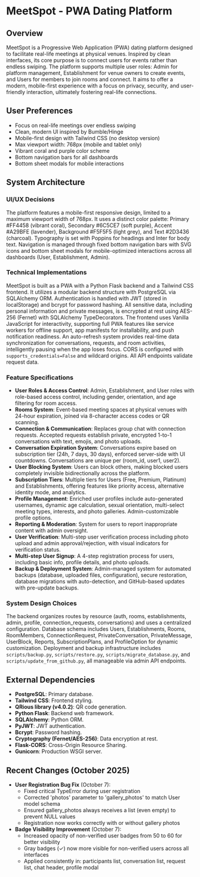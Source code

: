 # MeetSpot - PWA Dating Platform

## Overview
MeetSpot is a Progressive Web Application (PWA) dating platform designed to facilitate real-life meetings at physical venues. Inspired by clean interfaces, its core purpose is to connect users for events rather than endless swiping. The platform supports multiple user roles: Admin for platform management, Establishment for venue owners to create events, and Users for members to join rooms and connect. It aims to offer a modern, mobile-first experience with a focus on privacy, security, and user-friendly interaction, ultimately fostering real-life connections.

## User Preferences
- Focus on real-life meetings over endless swiping
- Clean, modern UI inspired by Bumble/Hinge
- Mobile-first design with Tailwind CSS (no desktop version)
- Max viewport width: 768px (mobile and tablet only)
- Vibrant coral and purple color scheme
- Bottom navigation bars for all dashboards
- Bottom sheet modals for mobile interactions

## System Architecture

### UI/UX Decisions
The platform features a mobile-first responsive design, limited to a maximum viewport width of 768px. It uses a distinct color palette: Primary #FF4458 (vibrant coral), Secondary #6C5CE7 (soft purple), Accent #A29BFE (lavender), Background #F5F5F5 (light grey), and Text #2D3436 (charcoal). Typography is set with Poppins for headings and Inter for body text. Navigation is managed through fixed bottom navigation bars with SVG icons and bottom sheet modals for mobile-optimized interactions across all dashboards (User, Establishment, Admin).

### Technical Implementations
MeetSpot is built as a PWA with a Python Flask backend and a Tailwind CSS frontend. It utilizes a modular backend structure with PostgreSQL via SQLAlchemy ORM. Authentication is handled with JWT (stored in localStorage) and bcrypt for password hashing. All sensitive data, including personal information and private messages, is encrypted at rest using AES-256 (Fernet) with SQLAlchemy TypeDecorators. The frontend uses Vanilla JavaScript for interactivity, supporting full PWA features like service workers for offline support, app manifests for installability, and push notification readiness. An auto-refresh system provides real-time data synchronization for conversations, requests, and room activities, intelligently pausing when the app loses focus. CORS is configured with `supports_credentials=False` and wildcard origins. All API endpoints validate request data.

### Feature Specifications
- **User Roles & Access Control**: Admin, Establishment, and User roles with role-based access control, including gender, orientation, and age filtering for room access.
- **Rooms System**: Event-based meeting spaces at physical venues with 24-hour expiration, joined via 8-character access codes or QR scanning.
- **Connection & Communication**: Replaces group chat with connection requests. Accepted requests establish private, encrypted 1-to-1 conversations with text, emojis, and photo uploads.
- **Conversation Expiration System**: Conversations expire based on subscription tier (24h, 7 days, 30 days), enforced server-side with UI countdowns. Conversations are unique per (room_id, user1, user2).
- **User Blocking System**: Users can block others, making blocked users completely invisible bidirectionally across the platform.
- **Subscription Tiers**: Multiple tiers for Users (Free, Premium, Platinum) and Establishments, offering features like priority access, alternative identity mode, and analytics.
- **Profile Management**: Enriched user profiles include auto-generated usernames, dynamic age calculation, sexual orientation, multi-select meeting types, interests, and photo galleries. Admin-customizable profile options.
- **Reporting & Moderation**: System for users to report inappropriate content with admin oversight.
- **User Verification**: Multi-step user verification process including photo upload and admin approval/rejection, with visual indicators for verification status.
- **Multi-step User Signup**: A 4-step registration process for users, including basic info, profile details, and photo uploads.
- **Backup & Deployment System**: Admin-managed system for automated backups (database, uploaded files, configuration), secure restoration, database migrations with auto-detection, and GitHub-based updates with pre-update backups.

### System Design Choices
The backend organizes routes by resource (auth, rooms, establishments, admin, profile, connection_requests, conversations) and uses a centralized configuration. Database schema includes Users, Establishments, Rooms, RoomMembers, ConnectionRequest, PrivateConversation, PrivateMessage, UserBlock, Reports, SubscriptionPlans, and ProfileOption for dynamic customization. Deployment and backup infrastructure includes `scripts/backup.py`, `scripts/restore.py`, `scripts/migrate_database.py`, and `scripts/update_from_github.py`, all manageable via admin API endpoints.

## External Dependencies
- **PostgreSQL**: Primary database.
- **Tailwind CSS**: Frontend styling.
- **QRious library (v4.0.2)**: QR code generation.
- **Python Flask**: Backend web framework.
- **SQLAlchemy**: Python ORM.
- **PyJWT**: JWT authentication.
- **Bcrypt**: Password hashing.
- **Cryptography (Fernet/AES-256)**: Data encryption at rest.
- **Flask-CORS**: Cross-Origin Resource Sharing.
- **Gunicorn**: Production WSGI server.

## Recent Changes (October 2025)
- **User Registration Bug Fix** (October 7):
  - Fixed critical TypeError during user registration
  - Corrected 'photos' parameter to 'gallery_photos' to match User model schema
  - Ensured gallery_photos always receives a list (even empty) to prevent NULL values
  - Registration now works correctly with or without gallery photos
- **Badge Visibility Improvement** (October 7):
  - Increased opacity of non-verified user badges from 50 to 60 for better visibility
  - Gray badges (✓) now more visible for non-verified users across all interfaces
  - Applied consistently in: participants list, conversation list, request list, chat header, profile modal